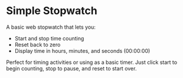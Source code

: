 # Simple Stopwatch

A basic web stopwatch that lets you:
- Start and stop time counting
- Reset back to zero
- Display time in hours, minutes, and seconds (00:00:00)

Perfect for timing activities or using as a basic timer. Just click start to begin counting, stop to pause, and reset to start over.
